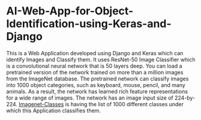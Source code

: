 # AI-Web-App-for-Object-Identification-using-Keras-and-Django

This is a Web Application developed using Django and Keras which can identify Images and Classify them.
It uses ResNet-50 Image Classifier which is a convolutional neural network that is 50 layers deep. 
You can load a pretrained version of the network trained on more than a million images from the ImageNet database.
The pretrained network can classify images into 1000 object categories, such as keyboard, mouse, pencil, and many animals. 
As a result, the network has learned rich feature representations for a wide range of images. The network has an image input size of 224-by-224.
[Imagenet-Classes](https://github.com/pints-git/AI-Object_Identification-Using-Keras-and-django/blob/main/imagenetClasses/imagenet-classes.txt) is 
having the list of 1000 different classes under which this Application classifies them.
